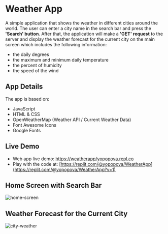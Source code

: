 # Weather App

A simple application that shows the weather in different cities around the world. The user can enter a city name in the search bar and press the **'Search' button**. After that, the application will make a **'GET' request** to the server and display the weather forecast for the current city on the main screen which includes the following information:

- the daily degrees
- the maximum and minimum daily temperature
- the percent of humidity
- the speed of the wind

## App Details

The app is based on:

- JavaScript
- HTML & CSS
- OpenWeatherMap (Weather API / Current Weather Data)
- Font Awesome Icons
- Google Fonts

## Live Demo

- Web app live demo: [https://weatherapp/yopopova.repl.co](https://weatherapp--yopopova.repl.co)
- Play with the code at: [https://replit.com/@yopopova/WeatherApp](https://replit.com/@yopopova/WeatherApp?v=1)

## Home Screen with Search Bar

![home-screen](https://github.com/yopopova/Weather_App/assets/59256039/28109d95-642a-4230-a5ce-bcbad755c757)

## Weather Forecast for the Current City

![city-weather](https://github.com/yopopova/Weather_App/assets/59256039/52a74709-55fe-42ea-8ae3-841198db618c)